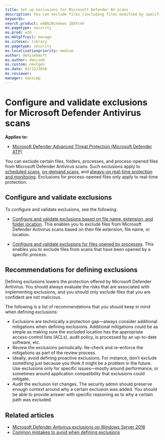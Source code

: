 ```yaml
---
title: Set up exclusions for Microsoft Defender AV scans
description: You can exclude files (including files modified by specified processes) and folders from being scanned by Microsoft Defender AV. Validate your exclusions with PowerShell.
keywords: 
search.product: eADQiWindows 10XVcnh
ms.pagetype: security
ms.prod: w10
ms.mktglfcycl: manage
ms.sitesec: library
ms.pagetype: security
ms.localizationpriority: medium
author: denisebmsft
ms.author: deniseb
ms.custom: nextgen
ms.date: 03/12/2020
ms.reviewer: 
manager: dansimp
---
```


# Configure and validate exclusions for Microsoft Defender Antivirus scans

**Applies to:**

- [Microsoft Defender Advanced Threat Protection (Microsoft Defender ATP)](https://go.microsoft.com/fwlink/p/?linkid=2069559)

You can exclude certain files, folders, processes, and process-opened files from Microsoft Defender Antivirus scans. Such exclusions apply to [scheduled scans](scheduled-catch-up-scans-microsoft-defender-antivirus.md), [on-demand scans](run-scan-microsoft-defender-antivirus.md), and [always-on real-time protection and monitoring](configure-real-time-protection-microsoft-defender-antivirus.md). Exclusions for process-opened files only apply to real-time protection.

## Configure and validate exclusions

To configure and validate exclusions, see the following:

- [Configure and validate exclusions based on file name, extension, and folder location](configure-extension-file-exclusions-microsoft-defender-antivirus.md). This enables you to exclude files from Microsoft Defender Antivirus scans based on their file extension, file name, or location.

- [Configure and validate exclusions for files opened by processes](configure-process-opened-file-exclusions-microsoft-defender-antivirus.md). This enables you to exclude files from scans that have been opened by a specific process.

## Recommendations for defining exclusions

Defining exclusions lowers the protection offered by Microsoft Defender Antivirus. You should always evaluate the risks that are associated with implementing exclusions, and you should only exclude files that you are confident are not malicious.

The following is a list of recommendations that you should keep in mind when defining exclusions:  

- Exclusions are technically a protection gap—always consider additional mitigations when defining exclusions. Additional mitigations could be as simple as making sure the excluded location has the appropriate access-control lists (ACLs), audit policy, is processed by an up-to-date software, etc.
- Review the exclusions periodically. Re-check and re-enforce the mitigations as part of the review process.
- Ideally, avoid defining proactive exclusions. For instance, don't exclude something just because you think it might be a problem in the future. Use exclusions only for specific issues—mostly around performance, or sometimes around application compatibility that exclusions could mitigate.
- Audit the exclusion list changes. The security admin should preserve enough context around why a certain exclusion was added. You should be able to provide answer with specific reasoning as to why a certain path was excluded.

## Related articles

- [Microsoft Defender Antivirus exclusions on Windows Server 2016](configure-server-exclusions-microsoft-defender-antivirus.md)
- [Common mistakes to avoid when defining exclusions](common-exclusion-mistakes-microsoft-defender-antivirus.md)
